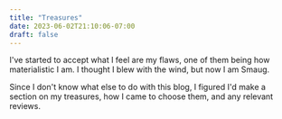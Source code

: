```yaml
---
title: "Treasures"
date: 2023-06-02T21:10:06-07:00
draft: false
---
```


I've started to accept what I feel are my flaws, one of them being how materialistic I am.
I thought I blew with the wind, but now I am Smaug.

Since I don't know what else to do with this blog, I figured I'd make a section on my treasures, how I came to choose them, and any relevant reviews.